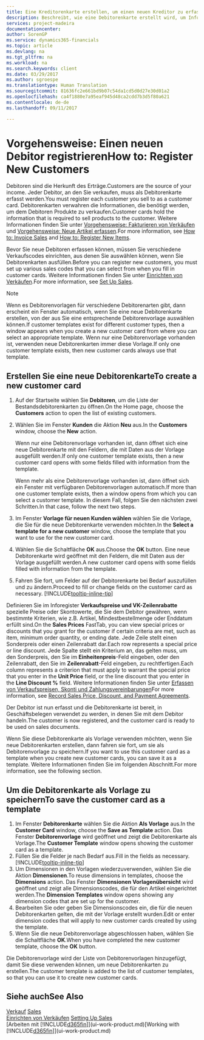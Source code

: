 ```yaml
---
title: Eine Kreditorenkarte erstellen, um einen neuen Kreditor zu erfassen | Microsoft Docs
description: Beschreibt, wie eine Debitorenkarte erstellt wird, um Informationen zu jedem neuen Debitor oder Clients zu erfassen, an die Sie verkaufen.
services: project-madeira
documentationcenter: 
author: SorenGP
ms.service: dynamics365-financials
ms.topic: article
ms.devlang: na
ms.tgt_pltfrm: na
ms.workload: na
ms.search.keywords: client
ms.date: 03/29/2017
ms.author: sgroespe
ms.translationtype: Human Translation
ms.sourcegitcommit: 81636fc2e661bd9b07c54da1cd5d0d27e30d01a2
ms.openlocfilehash: ca4f1880e7a95eaf945d48ca2cdd7b3d5f80a621
ms.contentlocale: de-de
ms.lasthandoff: 09/11/2017

---
```

# <a name="how-to-register-new-customers"></a><span data-ttu-id="e2cf1-103">Vorgehensweise: Einen neuen Debitor registrieren</span><span class="sxs-lookup"><span data-stu-id="e2cf1-103">How to: Register New Customers</span></span>
<span data-ttu-id="e2cf1-104">Debitoren sind die Herkunft des Erträge.</span><span class="sxs-lookup"><span data-stu-id="e2cf1-104">Customers are the source of your income.</span></span> <span data-ttu-id="e2cf1-105">Jeder Debitor, an den Sie verkaufen, muss als Debitorenkarte erfasst werden.</span><span class="sxs-lookup"><span data-stu-id="e2cf1-105">You must register each customer you sell to as a customer card.</span></span> <span data-ttu-id="e2cf1-106">Debitorenkarten verwahren die Informationen, die benötigt werden, um dem Debitoren Produkte zu verkaufen.</span><span class="sxs-lookup"><span data-stu-id="e2cf1-106">Customer cards hold the information that is required to sell products to the customer.</span></span> <span data-ttu-id="e2cf1-107">Weitere Informationen finden Sie unter [Vorgehensweise: Fakturieren von Verkäufen](sales-how-invoice-sales.md) und [Vorgehensweise: Neue Artikel erfassen](inventory-how-register-new-items.md).</span><span class="sxs-lookup"><span data-stu-id="e2cf1-107">For more information, see [How to: Invoice Sales](sales-how-invoice-sales.md) and [How to: Register New Items](inventory-how-register-new-items.md).</span></span>  

<span data-ttu-id="e2cf1-108">Bevor Sie neue Debitoren erfassen können, müssen Sie verschiedene Verkaufscodes einrichten, aus denen Sie auswählen können, wenn Sie Debitorenkarten ausfüllen.</span><span class="sxs-lookup"><span data-stu-id="e2cf1-108">Before you can register new customers, you must set up various sales codes that you can select from when you fill in customer cards.</span></span> <span data-ttu-id="e2cf1-109">Weitere Informationen finden Sie unter [Einrichten von Verkäufen](sales-setup-sales.md).</span><span class="sxs-lookup"><span data-stu-id="e2cf1-109">For more information, see [Set Up Sales](sales-setup-sales.md).</span></span>

> [!NOTE]  
>   <span data-ttu-id="e2cf1-110">Wenn es Debitorenvorlagen für verschiedene Debitorenarten gibt, dann erscheint ein Fenster automatisch, wenn Sie eine neue Debitorenkarte erstellen, von der aus Sie eine entsprechende Debitorenvorlage auswählen können.</span><span class="sxs-lookup"><span data-stu-id="e2cf1-110">If customer templates exist for different customer types, then a window appears when you create a new customer card from where you can select an appropriate template.</span></span> <span data-ttu-id="e2cf1-111">Wenn nur eine Debitorenvorlage vorhanden ist, verwenden neue Debitorenkarten immer diese Vorlage.</span><span class="sxs-lookup"><span data-stu-id="e2cf1-111">If only one customer template exists, then new customer cards always use that template.</span></span>

## <a name="to-create-a-new-customer-card"></a><span data-ttu-id="e2cf1-112">Erstellen Sie eine neue Debitorenkarte</span><span class="sxs-lookup"><span data-stu-id="e2cf1-112">To create a new customer card</span></span>
1. <span data-ttu-id="e2cf1-113">Auf der Startseite wählen Sie **Debitoren**, um die Liste der Bestandsdebitorenkarten zu öffnen.</span><span class="sxs-lookup"><span data-stu-id="e2cf1-113">On the Home page, choose the **Customers** action to open the list of existing customers.</span></span>  
2. <span data-ttu-id="e2cf1-114">Wählen Sie im Fenster **Kunden** die Aktion **Neu** aus.</span><span class="sxs-lookup"><span data-stu-id="e2cf1-114">In the **Customers** window, choose the **New** action.</span></span>

    <span data-ttu-id="e2cf1-115">Wenn nur eine Debitorenvorlage vorhanden ist, dann öffnet sich eine neue Debitorenkarte mit den Feldern, die mit Daten aus der Vorlage ausgefüllt werden.</span><span class="sxs-lookup"><span data-stu-id="e2cf1-115">If only one customer template exists, then a new customer card opens with some fields filled with information from the template.</span></span>

    <span data-ttu-id="e2cf1-116">Wenn mehr als eine Debitorenvorlage vorhanden ist, dann öffnet sich ein Fenster mit verfügbaren Debitorenvorlagen automatisch.</span><span class="sxs-lookup"><span data-stu-id="e2cf1-116">If more than one customer template exists, then a window opens from which you can select a customer template.</span></span> <span data-ttu-id="e2cf1-117">In diesem Fall, folgen Sie den nächsten zwei Schritten.</span><span class="sxs-lookup"><span data-stu-id="e2cf1-117">In that case, follow the next two steps.</span></span>
3. <span data-ttu-id="e2cf1-118">Im Fenster **Vorlage für neuen Kunden wählen** wählen Sie die Vorlage, die Sie für die neue Debitorenkarte verwenden möchten.</span><span class="sxs-lookup"><span data-stu-id="e2cf1-118">In the **Select a template for a new customer** window, choose the template that you want to use for the new customer card.</span></span>
4. <span data-ttu-id="e2cf1-119">Wählen Sie die Schaltfläche **OK** aus.</span><span class="sxs-lookup"><span data-stu-id="e2cf1-119">Choose the **OK** button.</span></span> <span data-ttu-id="e2cf1-120">Eine neue Debitorenkarte wird geöffnet mit den Feldern, die mit Daten aus der Vorlage ausgefüllt werden.</span><span class="sxs-lookup"><span data-stu-id="e2cf1-120">A new customer card opens with some fields filled with information from the template.</span></span>  
5. <span data-ttu-id="e2cf1-121">Fahren Sie fort, um Felder auf der Debitorenkarte bei Bedarf auszufüllen und zu ändern.</span><span class="sxs-lookup"><span data-stu-id="e2cf1-121">Proceed to fill or change fields on the customer card as necessary.</span></span> [!INCLUDE[tooltip-inline-tip](includes/tooltip-inline-tip_md.md)]

<span data-ttu-id="e2cf1-122">Definieren Sie im Inforegister **Verkaufspreise und VK-Zeilenrabatte** spezielle Preise oder Skontowerte, die Sie dem Debitor gewähren, wenn bestimmte Kriterien, wie z.B. Artikel, Mindestbestellmenge oder Enddatum erfüllt sind.</span><span class="sxs-lookup"><span data-stu-id="e2cf1-122">On the **Sales Prices** FastTab, you can view special prices or discounts that you grant for the customer if certain criteria are met, such as item, minimum order quantity, or ending date.</span></span> <span data-ttu-id="e2cf1-123">Jede Zeile stellt einen Sonderpreis oder einen Zeilenrabatt dar.</span><span class="sxs-lookup"><span data-stu-id="e2cf1-123">Each row represents a special price or line discount.</span></span> <span data-ttu-id="e2cf1-124">Jede Spalte stellt ein Kriterium an, das gelten muss, um den Sonderpreis, den Sie im **Einheitenpreis**-Feld eingeben, oder den Zeilenrabatt, den Sie im **Zeilenrabatt**-Feld eingeben, zu rechtfertigen.</span><span class="sxs-lookup"><span data-stu-id="e2cf1-124">Each column represents a criterion that must apply to warrant the special price that you enter in the **Unit Price** field, or the line discount that you enter in the **Line Discount %** field.</span></span> <span data-ttu-id="e2cf1-125">Weitere Informationen finden Sie unter [Erfassen von Verkaufspreisen, Skonti und Zahlungsvereinbarungen](sales-how-record-sales-price-discount-payment-agreements.md)</span><span class="sxs-lookup"><span data-stu-id="e2cf1-125">For more information, see [Record Sales Price, Discount, and Payment Agreements](sales-how-record-sales-price-discount-payment-agreements.md).</span></span>

<span data-ttu-id="e2cf1-126">Der Debitor ist nun erfasst und die Debitorenkarte ist bereit, in Geschäftsbelegen verwendet zu werden, in denen Sie mit dem Debitor handeln.</span><span class="sxs-lookup"><span data-stu-id="e2cf1-126">The customer is now registered, and the customer card is ready to be used on sales documents.</span></span>

<span data-ttu-id="e2cf1-127">Wenn Sie diese Debitorenkarte als Vorlage verwenden möchten, wenn Sie neue Debitorenkarten erstellen, dann fahren sie fort, um sie als Debitorenvorlage zu speichern.</span><span class="sxs-lookup"><span data-stu-id="e2cf1-127">If you want to use this customer card as a template when you create new customer cards, you can save it as a template.</span></span> <span data-ttu-id="e2cf1-128">Weitere Informationen finden Sie im folgenden Abschnitt.</span><span class="sxs-lookup"><span data-stu-id="e2cf1-128">For more information, see the following section.</span></span>

## <a name="to-save-the-customer-card-as-a-template"></a><span data-ttu-id="e2cf1-129">Um die Debitorenkarte als Vorlage zu speichern</span><span class="sxs-lookup"><span data-stu-id="e2cf1-129">To save the customer card as a template</span></span>
1. <span data-ttu-id="e2cf1-130">Im Fenster **Debitorenkarte** wählen Sie die Aktion **Als Vorlage** aus.</span><span class="sxs-lookup"><span data-stu-id="e2cf1-130">In the **Customer Card** window, choose the **Save as Template** action.</span></span> <span data-ttu-id="e2cf1-131">Das Fenster **Debitorenvorlage** wird geöffnet und zeigt die Debitorenkarte als Vorlage.</span><span class="sxs-lookup"><span data-stu-id="e2cf1-131">The **Customer Template** window opens showing the customer card as a template.</span></span>
2. <span data-ttu-id="e2cf1-132">Füllen Sie die Felder je nach Bedarf aus.</span><span class="sxs-lookup"><span data-stu-id="e2cf1-132">Fill in the fields as necessary.</span></span> [!INCLUDE[tooltip-inline-tip](includes/tooltip-inline-tip_md.md)]
3. <span data-ttu-id="e2cf1-133">Um Dimensionen in den Vorlagen wiederzuverwenden, wählen Sie die Aktion **Dimensionen**.</span><span class="sxs-lookup"><span data-stu-id="e2cf1-133">To reuse dimensions in templates, choose the **Dimensions** action.</span></span> <span data-ttu-id="e2cf1-134">Das Fenster **Dimensionen Vorlagenübersicht** wird geöffnet und zeigt alle Dimensionscodes, die für den Artikel eingerichtet werden.</span><span class="sxs-lookup"><span data-stu-id="e2cf1-134">The **Dimension Templates** window opens showing any dimension codes that are set up for the customer.</span></span>
4. <span data-ttu-id="e2cf1-135">Bearbeiten Sie oder geben Sie Dimensionscodes ein, die für die neuen Debitorenkarten gelten, die mit der Vorlage erstellt wurden.</span><span class="sxs-lookup"><span data-stu-id="e2cf1-135">Edit or enter dimension codes that will apply to new customer cards created by using the template.</span></span>  
5. <span data-ttu-id="e2cf1-136">Wenn Sie die neue Debitorenvorlage abgeschlossen haben, wählen Sie die Schaltfläche **OK**.</span><span class="sxs-lookup"><span data-stu-id="e2cf1-136">When you have completed the new customer template, choose the **OK** button.</span></span>

<span data-ttu-id="e2cf1-137">Die Debitorenvorlage wird der Liste von Debitorenvorlagen hinzugefügt, damit Sie diese verwenden können, um neue Debitorenkarten zu erstellen.</span><span class="sxs-lookup"><span data-stu-id="e2cf1-137">The customer template is added to the list of customer templates, so that you can use it to create new customer cards.</span></span>

## <a name="see-also"></a><span data-ttu-id="e2cf1-138">Siehe auch</span><span class="sxs-lookup"><span data-stu-id="e2cf1-138">See Also</span></span>
<span data-ttu-id="e2cf1-139">[Verkauf](sales-manage-sales.md)  </span><span class="sxs-lookup"><span data-stu-id="e2cf1-139">[Sales](sales-manage-sales.md)  </span></span>  
<span data-ttu-id="e2cf1-140">[Einrichten von Verkäufen](sales-setup-sales.md)  </span><span class="sxs-lookup"><span data-stu-id="e2cf1-140">[Setting Up Sales](sales-setup-sales.md)  </span></span>  
<span data-ttu-id="e2cf1-141">[Arbeiten mit [!INCLUDE[d365fin](includes/d365fin_md.md)]](ui-work-product.md)</span><span class="sxs-lookup"><span data-stu-id="e2cf1-141">[Working with [!INCLUDE[d365fin](includes/d365fin_md.md)]](ui-work-product.md)</span></span>

